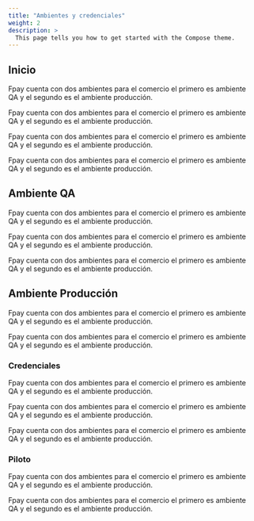 ```yaml
---
title: "Ambientes y credenciales"
weight: 2
description: >
  This page tells you how to get started with the Compose theme.
---
```


## Inicio

Fpay cuenta con dos ambientes para el comercio el primero es ambiente QA y el segundo es el ambiente producción.

Fpay cuenta con dos ambientes para el comercio el primero es ambiente QA y el segundo es el ambiente producción.

Fpay cuenta con dos ambientes para el comercio el primero es ambiente QA y el segundo es el ambiente producción.

Fpay cuenta con dos ambientes para el comercio el primero es ambiente QA y el segundo es el ambiente producción.

## Ambiente QA

Fpay cuenta con dos ambientes para el comercio el primero es ambiente QA y el segundo es el ambiente producción.

Fpay cuenta con dos ambientes para el comercio el primero es ambiente QA y el segundo es el ambiente producción.

Fpay cuenta con dos ambientes para el comercio el primero es ambiente QA y el segundo es el ambiente producción.

## Ambiente Producción

Fpay cuenta con dos ambientes para el comercio el primero es ambiente QA y el segundo es el ambiente producción.



Fpay cuenta con dos ambientes para el comercio el primero es ambiente QA y el segundo es el ambiente producción.



### Credenciales

Fpay cuenta con dos ambientes para el comercio el primero es ambiente QA y el segundo es el ambiente producción.



Fpay cuenta con dos ambientes para el comercio el primero es ambiente QA y el segundo es el ambiente producción.



Fpay cuenta con dos ambientes para el comercio el primero es ambiente QA y el segundo es el ambiente producción.

### Piloto

Fpay cuenta con dos ambientes para el comercio el primero es ambiente QA y el segundo es el ambiente producción.




Fpay cuenta con dos ambientes para el comercio el primero es ambiente QA y el segundo es el ambiente producción.

